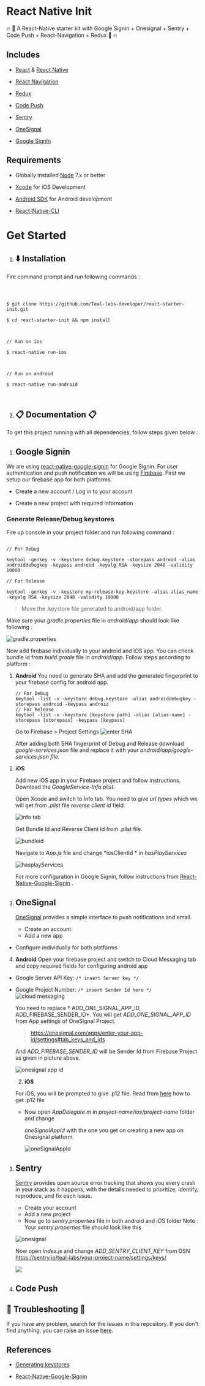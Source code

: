 
  

# React Native Init

:fire: :tada: A React-Native starter kit with Google Signin + Onesignal + Sentry + Code Push + React-Navigation + Redux :tada: :fire:

  

## Includes

*  [React](https://github.com/facebook/react) & [React Native](https://github.com/facebook/react-native)

*  [React Navigation](https://reactnavigation.org/)

*  [Redux](https://github.com/reactjs/redux)

*  [Code Push](https://github.com/Microsoft/react-native-code-push)

*  [Sentry](https://github.com/getsentry/react-native-sentry)

*  [OneSignal](https://github.com/geektimecoil/react-native-onesignal)

*  [Google SignIn](https://github.com/devfd/react-native-google-signin)

## Requirements

* Globally installed [Node](https://nodejs.org/) 7.x or better

*  [Xcode](https://developer.apple.com/xcode/) for iOS Development

*  [Android SDK](https://developer.android.com/sdk/) for Android development

*  [React-Native-CLI](https://facebook.github.io/react-native/docs/getting-started.html)

# Get Started

1.  ## :arrow_down: Installation

Fire command prompt and run following commands :

  

```

  

$ git clone https://github.com/Teal-labs-developer/react-starter-init.git

$ cd react-starter-init && npm install

  

// Run on ios

$ react-native run-ios

  

// Run on android

$ react-native run-android

  

```

  

2.  ## :clipboard: Documentation :clipboard:

To get this project running with all dependencies, follow steps given below :

1. ## Google Signin

We are using [react-native-google-signin](https://github.com/devfd/react-native-google-signin) for Google Signin. For user authentication and push notification we will be using [Firebase](https://firebase.google.com/). First we setup our firebase app for both platforms.

* Create a new account / Log in to your account

* Create a new project with required information

### Generate Release/Debug keystores

Fire up console in your project folder and run following command :

```

// For Debug

keytool -genkey -v -keystore debug.keystore -storepass android -alias androiddebugkey -keypass android -keyalg RSA -keysize 2048 -validity 10000

// For Release

keytool -genkey -v -keystore my-release-key.keystore -alias alias_name -keyalg RSA -keysize 2048 -validity 10000

```

> Move the .keystore file generated to android/app folder.

Make sure your *gradle.properties* file in *android/app* should look like following :

![gradle.properties](https://image.ibb.co/jwtFGn/carbon_1.png)

Now add firebase individually to your android and iOS app. You can check bundle id from _build.gradle_ file in _android/app_. Follow steps according to platform :

1. **Android**
	You need to generate SHA and add the generated fingerprint to your firebase config for android app.
	```
	// For Debug
	keytool -list -v -keystore debug.keystore -alias androiddebugkey -storepass android -keypass android
	// For Release
	keytool -list -v -keystore [keystore path] -alias [alias-name] -storepass [storepass] -keypass [keypass]
	```

	Go to Firebase > Project Settings ![enter SHA](https://image.ibb.co/hY3t6n/Screen_Shot_2018_04_18_at_1_10_11_PM.png)

	  

	After adding both SHA fingerprint of Debug and Release download _google-services.json_ file and replace it with your *android/app/google-services.json file.*

2.  **iOS**

	Add new iOS app in your Firebase project and follow instructions. Download the *GoogleService-Info.plist*.

	Open Xcode and switch to Info tab. You need to give _url types_ which we will get from *.plist* file _reverse client id_ field.

	![info tab](https://preview.ibb.co/iVtDp7/Screen_Shot_2018_04_18_at_1_34_39_PM.png)

	Get Bundle Id and Reverse Client Id from .plist file.

	![bundleid](https://preview.ibb.co/bGfUwn/Screen_Shot_2018_04_18_at_1_42_25_PM.png)

	Navigate to *App.js* file and change *iosClientId * in *hasPlayServices*

  
  

	![hasplayServices](https://image.ibb.co/ckqb97/Screen_Shot_2018_04_18_at_1_46_29_PM.png)

  

	For more configuration in Google Signin, follow instructions from [React-Native-Google-Signin](https://github.com/devfd/react-native-google-signin) .
3.  ## OneSignal
	[OneSignal](https://onesignal.com/) provides a simple interface to push notifications and email.
	* Create an account
	* Add a new app
* Configure individually for both platforms
4. **Android**
Open your firebase project and switch to Cloud Messaging tab and copy required fields for configuring android app
* Google Server API Key: ```/* insert Server key */```
* Google Project Number: ```/* insert Sender Id here */```
![cloud messaging](https://image.ibb.co/dsKHhS/firebase1.png)

	You need to replace * ADD_ONE_SIGNAL_APP_ID, ADD_FIREBASE_SENDER_ID*. You will get *ADD_ONE_SIGNAL_APP_ID* from App settings of OneSignal Project.

	> https://onesignal.com/apps/enter-your-app-id/settings#tab_keys_and_ids

	  

	And *ADD_FIREBASE_SENDER_ID* will be Sender Id from Firebase Project as given in picture above.

  

	![onesignal app id](https://image.ibb.co/no8M97/Screen_Shot_2018_04_18_at_2_36_35_PM.png)

	2. **iOS**

	For iOS, you will be prompted to give .p12 file. Read from [here](https://support.magplus.com/hc/en-us/articles/203808748-iOS-Creating-a-Distribution-Certificate-and-p12-File) how to get .p12 file

	* Now open *AppDelegate.m* in *project-name/ios/project-name* folder and change

		*oneSignalAppId* with the one you get on creating a new app on Onesignal platform.
		
		![oneSignalAppId](https://image.ibb.co/hYziNS/Screen_Shot_2018_04_18_at_2_50_13_PM.png)
3.  ## Sentry
	[Sentry](https://sentry.io/) provides open source error tracking that shows you every crash in your stack as it happens, with the details needed to prioritize, identify, reproduce, and fix each issue.

	* Create your account
	* Add a new project
	* Now go to *sentry.properties* file in both android and iOS folder
	Note : Your *sentry.properties* file should look like this

	  

	![onesignal](https://image.ibb.co/n1qUwn/Screen_Shot_2018_04_18_at_2_57_37_PM.png)

	Now open *index.js* and change *ADD_SENTRY_CLIENT_KEY* from DSN https://sentry.io/teal-labs/your-project-name/settings/keys/

	![](https://image.ibb.co/fFrmbn/Screen_Shot_2018_04_18_at_3_02_40_PM.png)

4.  ## Code Push

  

## :poop: Troubleshooting :poop:

If you have any problem, search for the issues in this repository. If you don't find anything, you can raise an issue [here](https://github.com/Teal-labs-developer/react-starter-init/issues).

  

## References

*  [Generating keystores](https://coderwall.com/p/r09hoq/android-generate-release-debug-keystores)

*  [React-Native-Google-Signin](https://github.com/devfd/react-native-google-signin)